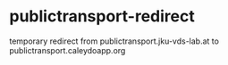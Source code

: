 # publictransport-redirect
temporary redirect from publictransport.jku-vds-lab.at to publictransport.caleydoapp.org
